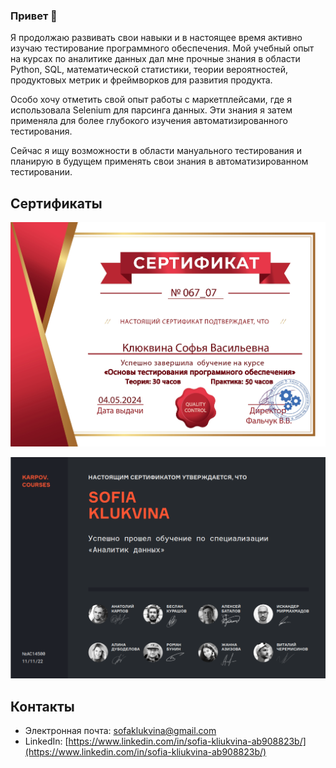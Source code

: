 ### Привет 👋

Я продолжаю развивать свои навыки и в настоящее время активно изучаю тестирование программного обеспечения. Мой учебный опыт на курсах по аналитике данных дал мне прочные знания в области Python, SQL, математической статистики, теории вероятностей, продуктовых метрик и фреймворков для развития продукта.

Особо хочу отметить свой опыт работы с маркетплейсами, где я использовала Selenium для парсинга данных. Эти знания я затем применяла для более глубокого изучения автоматизированного тестирования.

Сейчас я ищу возможности в области мануального тестирования и планирую в будущем применять свои знания в автоматизированном тестировании.


## Сертификаты

![Сертификат](Be-tester.jpg)

![Сертификат](Karpov_courses.png)

## Контакты

- Электронная почта: sofaklukvina@gmail.com
- LinkedIn: [https://www.linkedin.com/in/sofia-kliukvina-ab908823b/](https://www.linkedin.com/in/sofia-kliukvina-ab908823b/)
